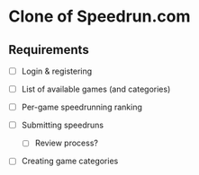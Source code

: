 # Clone of Speedrun.com

## Requirements

- [ ] Login & registering
- [ ] List of available games (and categories)
- [ ] Per-game speedrunning ranking
- [ ] Submitting speedruns
  - [ ] Review process?
- [ ] Creating game categories

